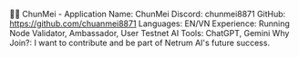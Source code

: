 🧑‍💻 ChunMei - Application
Name: ChunMei
Discord: chunmei8871
GitHub: https://github.com/chuanmei8871
Languages: EN/VN
Experience: Running Node Validator, Ambassador, User Testnet
AI Tools: ChatGPT, Gemini
Why Join?:  I want to contribute and be part of Netrum AI's future success. 
